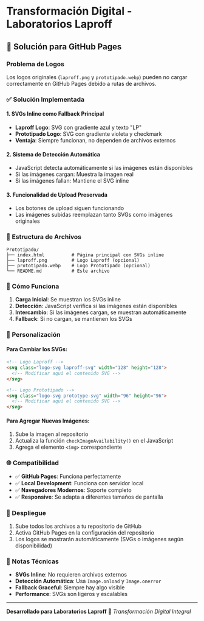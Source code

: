 # Transformación Digital - Laboratorios Laproff

## 🚀 Solución para GitHub Pages

### Problema de Logos
Los logos originales (`laproff.png` y `prototipado.webp`) pueden no cargar correctamente en GitHub Pages debido a rutas de archivos.

### ✅ Solución Implementada

#### 1. **SVGs Inline como Fallback Principal**
- **Laproff Logo**: SVG con gradiente azul y texto "LP"
- **Prototipado Logo**: SVG con gradiente violeta y checkmark
- **Ventaja**: Siempre funcionan, no dependen de archivos externos

#### 2. **Sistema de Detección Automática**
- JavaScript detecta automáticamente si las imágenes están disponibles
- Si las imágenes cargan: Muestra la imagen real
- Si las imágenes fallan: Mantiene el SVG inline

#### 3. **Funcionalidad de Upload Preservada**
- Los botones de upload siguen funcionando
- Las imágenes subidas reemplazan tanto SVGs como imágenes originales

### 📁 Estructura de Archivos

```
Prototipado/
├── index.html          # Página principal con SVGs inline
├── laproff.png         # Logo Laproff (opcional)
├── prototipado.webp    # Logo Prototipado (opcional)
└── README.md           # Este archivo
```

### 🔧 Cómo Funciona

1. **Carga Inicial**: Se muestran los SVGs inline
2. **Detección**: JavaScript verifica si las imágenes están disponibles
3. **Intercambio**: Si las imágenes cargan, se muestran automáticamente
4. **Fallback**: Si no cargan, se mantienen los SVGs

### 🎨 Personalización

#### Para Cambiar los SVGs:
```html
<!-- Logo Laproff -->
<svg class="logo-svg laproff-svg" width="128" height="128">
  <!-- Modificar aquí el contenido SVG -->
</svg>

<!-- Logo Prototipado -->
<svg class="logo-svg prototype-svg" width="96" height="96">
  <!-- Modificar aquí el contenido SVG -->
</svg>
```

#### Para Agregar Nuevas Imágenes:
1. Sube la imagen al repositorio
2. Actualiza la función `checkImageAvailability()` en el JavaScript
3. Agrega el elemento `<img>` correspondiente

### 🌐 Compatibilidad

- ✅ **GitHub Pages**: Funciona perfectamente
- ✅ **Local Development**: Funciona con servidor local
- ✅ **Navegadores Modernos**: Soporte completo
- ✅ **Responsive**: Se adapta a diferentes tamaños de pantalla

### 🚀 Despliegue

1. Sube todos los archivos a tu repositorio de GitHub
2. Activa GitHub Pages en la configuración del repositorio
3. Los logos se mostrarán automáticamente (SVGs o imágenes según disponibilidad)

### 📝 Notas Técnicas

- **SVGs Inline**: No requieren archivos externos
- **Detección Automática**: Usa `Image.onload` y `Image.onerror`
- **Fallback Graceful**: Siempre hay algo visible
- **Performance**: SVGs son ligeros y escalables

---

**Desarrollado para Laboratorios Laproff** 🧪
*Transformación Digital Integral*
